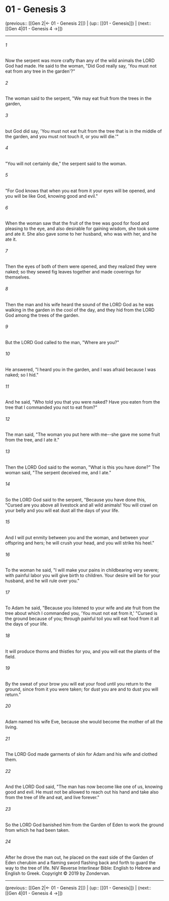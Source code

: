 # 01 - Genesis 3

(previous:: [[Gen 2|← 01 - Genesis 2]]) | (up:: [[01 - Genesis]]) | (next:: [[Gen 4|01 - Genesis 4 →]])

***


###### 1 
Now the serpent was more crafty than any of the wild animals the LORD God had made. He said to the woman, "Did God really say, 'You must not eat from any tree in the garden'?" 

###### 2 
The woman said to the serpent, "We may eat fruit from the trees in the garden, 

###### 3 
but God did say, 'You must not eat fruit from the tree that is in the middle of the garden, and you must not touch it, or you will die.'" 

###### 4 
"You will not certainly die," the serpent said to the woman. 

###### 5 
"For God knows that when you eat from it your eyes will be opened, and you will be like God, knowing good and evil." 

###### 6 
When the woman saw that the fruit of the tree was good for food and pleasing to the eye, and also desirable for gaining wisdom, she took some and ate it. She also gave some to her husband, who was with her, and he ate it. 

###### 7 
Then the eyes of both of them were opened, and they realized they were naked; so they sewed fig leaves together and made coverings for themselves. 

###### 8 
Then the man and his wife heard the sound of the LORD God as he was walking in the garden in the cool of the day, and they hid from the LORD God among the trees of the garden. 

###### 9 
But the LORD God called to the man, "Where are you?" 

###### 10 
He answered, "I heard you in the garden, and I was afraid because I was naked; so I hid." 

###### 11 
And he said, "Who told you that you were naked? Have you eaten from the tree that I commanded you not to eat from?" 

###### 12 
The man said, "The woman you put here with me--she gave me some fruit from the tree, and I ate it." 

###### 13 
Then the LORD God said to the woman, "What is this you have done?" The woman said, "The serpent deceived me, and I ate." 

###### 14 
So the LORD God said to the serpent, "Because you have done this, "Cursed are you above all livestock and all wild animals! You will crawl on your belly and you will eat dust all the days of your life. 

###### 15 
And I will put enmity between you and the woman, and between your offspring and hers; he will crush your head, and you will strike his heel." 

###### 16 
To the woman he said, "I will make your pains in childbearing very severe; with painful labor you will give birth to children. Your desire will be for your husband, and he will rule over you." 

###### 17 
To Adam he said, "Because you listened to your wife and ate fruit from the tree about which I commanded you, 'You must not eat from it,' "Cursed is the ground because of you; through painful toil you will eat food from it all the days of your life. 

###### 18 
It will produce thorns and thistles for you, and you will eat the plants of the field. 

###### 19 
By the sweat of your brow you will eat your food until you return to the ground, since from it you were taken; for dust you are and to dust you will return." 

###### 20 
Adam named his wife Eve, because she would become the mother of all the living. 

###### 21 
The LORD God made garments of skin for Adam and his wife and clothed them. 

###### 22 
And the LORD God said, "The man has now become like one of us, knowing good and evil. He must not be allowed to reach out his hand and take also from the tree of life and eat, and live forever." 

###### 23 
So the LORD God banished him from the Garden of Eden to work the ground from which he had been taken. 

###### 24 
After he drove the man out, he placed on the east side of the Garden of Eden cherubim and a flaming sword flashing back and forth to guard the way to the tree of life. NIV Reverse Interlinear Bible: English to Hebrew and English to Greek. Copyright © 2019 by Zondervan.

***

(previous:: [[Gen 2|← 01 - Genesis 2]]) | (up:: [[01 - Genesis]]) | (next:: [[Gen 4|01 - Genesis 4 →]])

